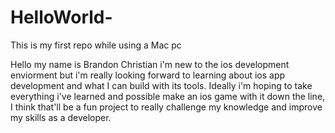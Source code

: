 # HelloWorld-
This is my first repo while using a Mac pc 

Hello my name is Brandon Christian i'm new to the ios development enviorment but i'm really looking forward to learning about ios app development 
and what I can build with its tools. Ideally i'm hoping to take everything i've learned and possible make an ios game 
with it down the line, I think that'll be a fun project to really challenge my knowledge and improve my skills as a developer. 
